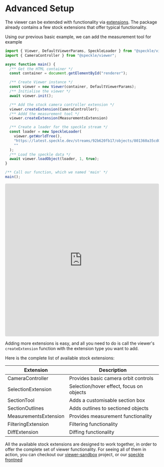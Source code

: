 # Advanced Setup

The viewer can be extended with functionality via [extensions](/viewer/overview.md#extensions). The package already contains a few stock extensions that offer typical functionality. 

Using our previous basic example, we can add the measurement tool for example

```typescript
import { Viewer, DefaultViewerParams, SpeckleLoader } from "@speckle/viewer";
import { CameraController } from "@speckle/viewer";

async function main() {
  /** Get the HTML container */
  const container = document.getElementById("renderer");

  /** Create Viewer instance */
  const viewer = new Viewer(container, DefaultViewerParams);
  /** Initialise the viewer */
  await viewer.init();

  /** Add the stock camera controller extension */
  viewer.createExtension(CameraController);
  /** Addd the measurement tool */
  viewer.createExtension(MeasurementsExtension)

  /** Create a loader for the speckle stream */
  const loader = new SpeckleLoader(
    viewer.getWorldTree(),
    "https://latest.speckle.dev/streams/92b620fb17/objects/801360a35cd00c13ac81522851a13341",
    ""
  );
  /** Load the speckle data */
  await viewer.loadObject(loader, 1, true);
}

/** Call our function, which we named 'main' */
main();
```

<iframe src="https://codesandbox.io/embed/frmffj?view=Editor+%2B+Preview&module=%2Fsrc%2Findex.ts&hidenavigation=1"
     style="width:100%; height: 500px; border:0; border-radius: 4px; overflow:hidden;"
     title="Measurement Tool"
     allow="accelerometer; ambient-light-sensor; camera; encrypted-media; geolocation; gyroscope; hid; microphone; midi; payment; usb; vr; xr-spatial-tracking"
     sandbox="allow-forms allow-modals allow-popups allow-presentation allow-same-origin allow-scripts"
></iframe>

Adding more extensions is easy, and all you need to do is call the viewer's `createExtension` function with the extension type you want to add.

Here is the complete list of available stock extensions:

| Extension    | Description |
| -------- | ------- |
| CameraController  | Provides basic camera orbit controls    |
| SelectionExtension | Selection/hover effect, focus on objects    |
| SectionTool    | Adds a customisable section box    |
| SectionOutlines  | Adds outlines to sectioned objects    |
| MeasurementsExtension | Provides measurement functionality    |
| FilteringExtension    | Filtering functionality    |
| DiffExtension | Diffing functionality    |

All the available stock extensions are designed to work together, in order to offer the complete set of viewer functionality. For seeing all of them in action, you can checkout our [viewer-sandbox](https://github.com/specklesystems/speckle-server/tree/alex/API2.0/packages/viewer-sandbox) project, or our [speckle frontned](https://latest.speckle.systems/)
